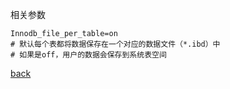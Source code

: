 相关参数  
```
Innodb_file_per_table=on  
# 默认每个表都将数据保存在一个对应的数据文件（*.ibd）中  
# 如果是off，用户的数据会保存到系统表空间  
```

[back](../1.md)  
